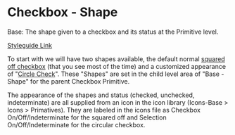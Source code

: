 # Checkbox - Shape

Base: The shape given to a checkbox and its status at the Primitive level.

[Styleguide Link](https://zpl.io/brAxME1)

To start with we will have two shapes available, the default normal [squared off checkbox](https://zpl.io/brAxME1) (that you see most of the time) and a customized appearance of "[Circle Check](https://zpl.io/anBGkKv)". These "Shapes" are set in the child level area of "Base - Shape" for the parent Checkbox Primitive.

The appearance of the shapes and status (checked, unchecked, indeterminate) are all supplied from an icon in the icon library (Icons-Base > Icons > Primatives). They are labeled in the icons file as Checkbox On/Off/Indeterminate for the squared off and Selection On/Off/Indeterminate for the circular checkbox.